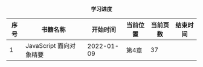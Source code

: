 <center><b>学习进度</b></center>

| 序号 | 书籍名称                | 开始时间   | 当前位置 | 当前页数 | 结束时间 |
| ---- | ----------------------- | ---------- | -------- | -------- | -------- |
| 1    | JavaScript 面向对象精要 | 2022-01-09 | 第4章 | 37       |          |

